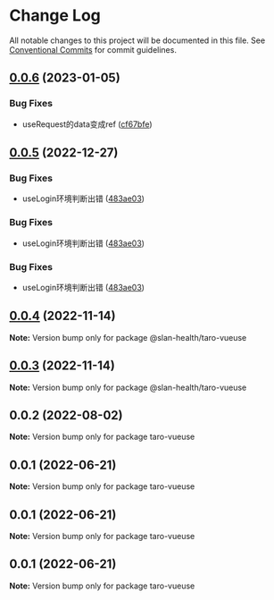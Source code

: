 # Change Log

All notable changes to this project will be documented in this file.
See [Conventional Commits](https://conventionalcommits.org) for commit guidelines.

## [0.0.6](https://github.com/zj-wukewei/taro-vueuse/compare/taro-vueuse-v0.0.5...taro-vueuse-v0.0.6) (2023-01-05)


### Bug Fixes

* useRequest的data变成ref ([cf67bfe](https://github.com/zj-wukewei/taro-vueuse/commit/cf67bfe563a67cea7b9260e315022f0e0f9e3c48))





## [0.0.5](https://github.com/zj-wukewei/taro-vueuse/compare/taro-vueuse-v0.0.4...taro-vueuse-v0.0.5) (2022-12-27)


### Bug Fixes

* useLogin环境判断出错 ([483ae03](https://github.com/zj-wukewei/taro-vueuse/commit/483ae03fb50fb8298a7877982f2c1d3d182296c5))





### Bug Fixes

* useLogin环境判断出错 ([483ae03](https://github.com/zj-wukewei/taro-vueuse/commit/483ae03fb50fb8298a7877982f2c1d3d182296c5))





### Bug Fixes

* useLogin环境判断出错 ([483ae03](https://github.com/zj-wukewei/taro-vueuse/commit/483ae03fb50fb8298a7877982f2c1d3d182296c5))





## [0.0.4](https://github.com/zj-wukewei/taro-vueuse/compare/taro-vueuse-v0.0.3...taro-vueuse-v0.0.4) (2022-11-14)

**Note:** Version bump only for package @slan-health/taro-vueuse





## [0.0.3](https://github.com/zj-wukewei/taro-vueuse/compare/taro-vueuse-v0.0.2...taro-vueuse-v0.0.3) (2022-11-14)

**Note:** Version bump only for package @slan-health/taro-vueuse





## 0.0.2 (2022-08-02)

**Note:** Version bump only for package taro-vueuse





## 0.0.1 (2022-06-21)

**Note:** Version bump only for package taro-vueuse





## 0.0.1 (2022-06-21)

**Note:** Version bump only for package taro-vueuse





## 0.0.1 (2022-06-21)

**Note:** Version bump only for package taro-vueuse
